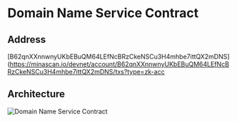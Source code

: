 # Domain Name Service Contract

## Address

[B62qnXXnnwnyUKbEBuQM64LEfNcBRzCkeNSCu3H4mhbe7ittQX2mDNS](https://minascan.io/devnet/account/B62qnXXnnwnyUKbEBuQM64LEfNcBRzCkeNSCu3H4mhbe7ittQX2mDNS/txs?type=zk-acc

## Architecture

![Domain Name Service Contract](/docs/DomainName7.svg)
